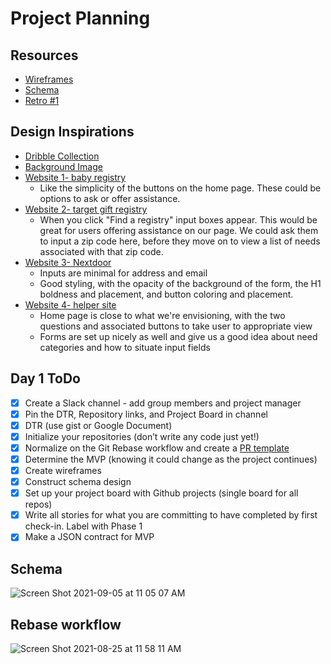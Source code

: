 # Project Planning

## Resources
* [Wireframes](https://miro.com/welcomeonboard/Qk9iTWJpWWVwRVRnN1g1cTFwSktLbTh5RXl4RnhCdlh6NjhkdVdnSmlaM3ZpbmtYMUV1aFJlU1JhbXNCSWJNT3wzMDc0NDU3MzU3NzAyMTI5NTQw)
* [Schema](https://dbdiagram.io/d/6126a4586dc2bb6073bb843d)
* [Retro #1](https://miro.com/welcomeonboard/dVlXWTR6dGxGN1V6VlNMcEhrOHlOV1lCcjM1S0VTeHJ3bEZ2bnFpMmRhbTY3a2N0dm9Ka08xcmpHbEE5VTBoZHwzMDc0NDU3MzU2NTI0ODA0NTQ4)

## Design Inspirations
* [Dribble Collection](https://dribbble.com/ShaunaMyers/collections/5096826-Barnraiser)
* [Background Image](https://www.stocksy.com/963907/two-hands-reaching-towards-each-other-on-a-bright-spring-day-filled-with-flowers)
* [Website 1- baby registry](https://www.babylist.com/)
  - Like the simplicity of the buttons on the home page. These could be options to ask or offer assistance.
* [Website 2- target gift registry](https://www.target.com/gift-registry/create-baby-registry)
  - When you click "Find a registry" input boxes appear. This would be great for users offering assistance on our page. We could ask them to input a zip code here,   before they move on to view a list of needs associated with that zip code.
* [Website 3- Nextdoor](https://nextdoor.co.uk/)
  - Inputs are minimal for address and email
  - Good styling, with the opacity of the background of the form, the H1 boldness and placement, and button coloring and placement.
* [Website 4- helper site](https://www.helperos.com/needhelp.php)
  - Home page is close to what we're envisioning, with the two questions and associated buttons to take user to appropriate view
  - Forms are set up nicely as well and give us a good idea about need categories and how to situate input fields

## Day 1 ToDo
* [x] Create a Slack channel - add group members and project manager  
* [x] Pin the DTR, Repository links, and Project Board in channel  
* [x] DTR (use gist or Google Document)  
* [x] Initialize your repositories (don’t write any code just yet!)  
* [x] Normalize on the Git Rebase workflow and create a [PR template](https://github.com/Barn-Raiser/Barn-Raiser-BE/blob/main/pull_request_template.md)  
* [x] Determine the MVP (knowing it could change as the project continues)  
* [x] Create wireframes  
* [x] Construct schema design  
* [x] Set up your project board with Github projects (single board for all repos)  
* [x] Write all stories for what you are committing to have completed by first check-in. Label with Phase 1
* [x] Make a JSON contract for MVP

## Schema 
![Screen Shot 2021-09-05 at 11 05 07 AM](https://user-images.githubusercontent.com/5446926/132135254-3b35a83d-fd4b-4b63-9d0e-27b3a77929d9.png)

## Rebase workflow
![Screen Shot 2021-08-25 at 11 58 11 AM](https://user-images.githubusercontent.com/5446926/130861474-f6672987-bf46-4925-9521-cf4c6fad0cfc.png)
